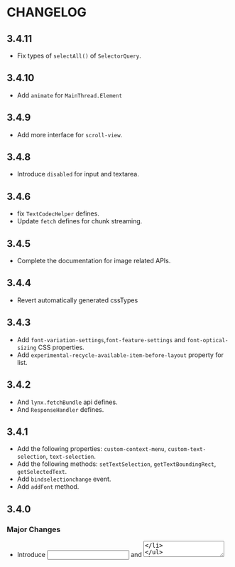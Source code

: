 # CHANGELOG

## 3.4.11
- Fix types of `selectAll()` of `SelectorQuery`.

## 3.4.10
- Add `animate` for `MainThread.Element`

## 3.4.9
- Add more interface for `scroll-view`.

## 3.4.8
- Introduce `disabled` for input and textarea.

## 3.4.6
- fix `TextCodecHelper` defines.
- Update `fetch` defines for chunk streaming.

## 3.4.5
- Complete the documentation for image related APIs.

## 3.4.4
- Revert automatically generated cssTypes

## 3.4.3
- Add `font-variation-settings`,`font-feature-settings` and `font-optical-sizing` CSS properties.
- Add `experimental-recycle-available-item-before-layout` property for list.

## 3.4.2
- And `lynx.fetchBundle` api defines.
- And `ResponseHandler` defines.

## 3.4.1

- Add the following properties: `custom-context-menu`, `custom-text-selection`, `text-selection`.
- Add the following methods: `setTextSelection`, `getTextBoundingRect`, `getSelectedText`.
- Add `bindselectionchange` event.
- Add `addFont` method.

## 3.4.0

### Major Changes

- Introduce <input> and <textarea>

## 3.3.4

- Add typing for the runtime interfaces.

## 3.3.3

- [Infra][Types] Codegen longhand and shorthand properties from css_defines
- Add `experimental-recycle-sticky-item` and `sticky-buffer-count` for list
- Add `experimental-update-sticky-for-diff` for list
- Add ReloadBundleEntry to standardize the timing of reload behavior.

## 3.3.2

- Add typing for MessageEvent.

## 3.3.1

- [Infra][Types] Codegen csstype.d.ts from css_defines
- Rename `visibleCellsAfterUpdate` to `visibleItemAfterUpdate` for `list`
- Rename `visibleCellsBeforeUpdate` to `visibleItemBeforeUpdate` for `list`

## 3.3.0

### Major Changes

- Update Types Version to 3.3.*
- Add default properties for PipelineEntry.frameworkRenderingTiming
- Add some missing typing of event props
- Add type testing for objects & methods mounted in global
- Add type testing to lynx react.JSX.IntrinsicElements
- Add some missing types of built-in element `list`
- Add some missing types of built-in element `image`
- Add more events like `LayoutChangeEvent` into `MainThread` namespace
- Add animate operate function in selectorQuery

In this commit, we add `AnimationEvent`, `TransitionEvent`, `LayoutChangeEvent`, `UIAppearanceEvent` into `MainThread` namespace.
Now you can use like this:

```
function handleLayoutChange(e: MainThread.LayoutChangeEvent) {
  // ...
}

<view
  main-thread:bindlayoutchange={handleLayoutChange}
/>
```

## 3.2.1

### Patch Changes

- Add some missing types of built-in element `list-item`
- Rename PipelineEntry.FrameworkPipelineTiming to PipelineEntry.FrameworkRenderingTiming
- Supplement the missing `lynx.onError` definition
- partially support TextEncoder/TextDecoder
- Support needVisibleItemInfo for native List
- Add prop 'ios-background-shape-layer' for iOS
- lynx.requireModule support setting timeout time

## 3.2.0

### Major Changes

- Rename @lynx-dev/types to @lynx-js/types

## 1.0.15

### Patch Changes

- Refine the related type of event

## 1.0.14

### Patch Changes

- Support nestedScrollOptions for hm

## 1.0.10

### Patch Changes

- Support lynx.queueMicrotask

## 1.0.5

### Patch Changes

- Format the error code of dynamic component with new ErrorCodeFormat

## 1.0.4

### Patch Changes

- Export common scrollEvent in type-lynx.

## 1.0.3

### Patch Changes

- Add new Trace API `lynx.performance.isProfileRecording` to minimizes the performance overhead.

## 1.0.2

### Patch Changes

- Support `inline-truncation` element.

## 1.0.1

### Major Changes

- Add all lynx public api on this packages.
